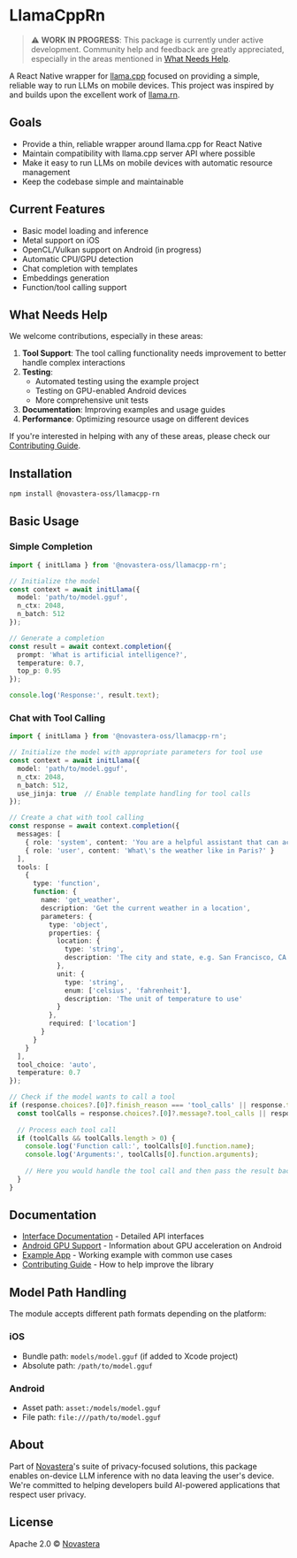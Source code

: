 # LlamaCppRn

> ⚠️ **WORK IN PROGRESS**: This package is currently under active development. Community help and feedback are greatly appreciated, especially in the areas mentioned in [What Needs Help](#what-needs-help).

A React Native wrapper for [llama.cpp](https://github.com/ggml-org/llama.cpp) focused on providing a simple, reliable way to run LLMs on mobile devices. This project was inspired by and builds upon the excellent work of [llama.rn](https://github.com/mybigday/llama.rn).

## Goals

- Provide a thin, reliable wrapper around llama.cpp for React Native
- Maintain compatibility with llama.cpp server API where possible
- Make it easy to run LLMs on mobile devices with automatic resource management
- Keep the codebase simple and maintainable

## Current Features

- Basic model loading and inference
- Metal support on iOS
- OpenCL/Vulkan support on Android (in progress)
- Automatic CPU/GPU detection
- Chat completion with templates
- Embeddings generation
- Function/tool calling support

## What Needs Help

We welcome contributions, especially in these areas:

1. **Tool Support**: The tool calling functionality needs improvement to better handle complex interactions
2. **Testing**: 
   - Automated testing using the example project
   - Testing on GPU-enabled Android devices
   - More comprehensive unit tests
3. **Documentation**: Improving examples and usage guides
4. **Performance**: Optimizing resource usage on different devices

If you're interested in helping with any of these areas, please check our [Contributing Guide](./CONTRIBUTING.md).

## Installation

```sh
npm install @novastera-oss/llamacpp-rn
```

## Basic Usage

### Simple Completion

```typescript
import { initLlama } from '@novastera-oss/llamacpp-rn';

// Initialize the model
const context = await initLlama({
  model: 'path/to/model.gguf',
  n_ctx: 2048,
  n_batch: 512
});

// Generate a completion
const result = await context.completion({
  prompt: 'What is artificial intelligence?',
  temperature: 0.7,
  top_p: 0.95
});

console.log('Response:', result.text);
```

### Chat with Tool Calling

```typescript
import { initLlama } from '@novastera-oss/llamacpp-rn';

// Initialize the model with appropriate parameters for tool use
const context = await initLlama({
  model: 'path/to/model.gguf',
  n_ctx: 2048,
  n_batch: 512,
  use_jinja: true  // Enable template handling for tool calls
});

// Create a chat with tool calling
const response = await context.completion({
  messages: [
    { role: 'system', content: 'You are a helpful assistant that can access weather data.' },
    { role: 'user', content: 'What\'s the weather like in Paris?' }
  ],
  tools: [
    {
      type: 'function',
      function: {
        name: 'get_weather',
        description: 'Get the current weather in a location',
        parameters: {
          type: 'object',
          properties: {
            location: {
              type: 'string',
              description: 'The city and state, e.g. San Francisco, CA'
            },
            unit: {
              type: 'string',
              enum: ['celsius', 'fahrenheit'],
              description: 'The unit of temperature to use'
            }
          },
          required: ['location']
        }
      }
    }
  ],
  tool_choice: 'auto',
  temperature: 0.7
});

// Check if the model wants to call a tool
if (response.choices?.[0]?.finish_reason === 'tool_calls' || response.tool_calls?.length > 0) {
  const toolCalls = response.choices?.[0]?.message?.tool_calls || response.tool_calls;
  
  // Process each tool call
  if (toolCalls && toolCalls.length > 0) {
    console.log('Function call:', toolCalls[0].function.name);
    console.log('Arguments:', toolCalls[0].function.arguments);
    
    // Here you would handle the tool call and then pass the result back in a follow-up completion
  }
}
```

## Documentation

- [Interface Documentation](./INTERFACE.md) - Detailed API interfaces
- [Android GPU Support](./android/README.md) - Information about GPU acceleration on Android
- [Example App](./example/) - Working example with common use cases
- [Contributing Guide](./CONTRIBUTING.md) - How to help improve the library

## Model Path Handling

The module accepts different path formats depending on the platform:

### iOS
- Bundle path: `models/model.gguf` (if added to Xcode project)
- Absolute path: `/path/to/model.gguf`

### Android
- Asset path: `asset:/models/model.gguf`
- File path: `file:///path/to/model.gguf`

## About

Part of [Novastera](https://novastera.com)'s suite of privacy-focused solutions, this package enables on-device LLM inference with no data leaving the user's device. We're committed to helping developers build AI-powered applications that respect user privacy.

## License

Apache 2.0 © [Novastera](https://novastera.com)
